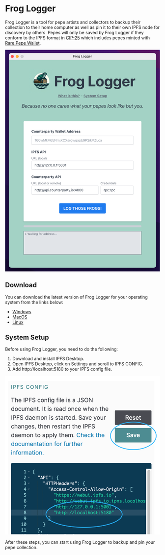 # Frog Logger

Frog Logger is a tool for pepe artists and collectors to backup their collection to their home computer as well as pin it to their own IPFS node for discovery by others. Pepes will only be saved by Frog Logger if they conform to the IPFS format in [CIP-25](https://github.com/CounterpartyXCP/cips/blob/master/cip-0025.md#ipfs-format) which includes pepes minted with [Rare Pepe Wallet](https://rarepepewallet.wtf/).

![screenshot](./public/screenshot-1.png)


## Download
You can download the latest version of Frog Logger for your operating system from the links below:

- [Windows](./release/Frog-Logger-Setup-1.0.0.exe)
- [MacOS](./release/Frog-Logger-1.0.0.dmg)
- [Linux](./release/Frog-Logger-1.0.0.AppImage)

## System Setup

Before using Frog Logger, you need to do the following:

1. Download and install IPFS Desktop.
2. Open IPFS Desktop, click on Settings and scroll to IPFS CONFIG.
3. Add http://localhost:5180 to your IPFS config file.

![IPFS Config Screen](./src/assets/ipfs-config-screen.png)

After these steps, you can start using Frog Logger to backup and pin your pepe collection.


